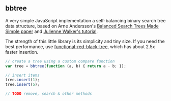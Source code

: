 ## bbtree

A very simple JavaScript implementation a self-balancing binary search tree data structure,
based on Arne Andersson's [Balanced Search Trees Made Simple paper](http://user.it.uu.se/~arnea/ps/simp.pdf) and
[Julienne Walker's tutorial](http://www.eternallyconfuzzled.com/tuts/datastructures/jsw_tut_andersson.aspx).

The strength of this little library is its simplicity and tiny size.
If you need the best performance, use [functional-red-black-tree](https://github.com/mikolalysenko/functional-red-black-tree),
which has about 2.5x faster insertion.

```js
// create a tree using a custom compare function
var tree = bbtree(function (a, b) { return a - b; });

// insert items
tree.insert(1);
tree.insert(5);

// TODO remove, search & other methods
```
